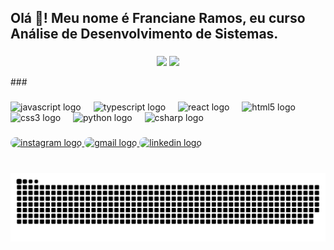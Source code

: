 <h2 align="left">Olá 👋! Meu nome é Franciane Ramos, eu curso Análise de Desenvolvimento de Sistemas.</h2>

###
<p align="center">
<img width="50%" src="https://github-readme-stats.vercel.app/api?username=FrancianeRamos&show_icons=true&count_private=true&theme=material-palenight&hide_border=true&bg_color=0D1117"/>
<img width="45%" src="https://github-readme-stats.vercel.app/api/top-langs/?username=FrancianeRamos&show_icons=true&count_private=true&theme=material-palenight&hide_border=true&bg_color=0D1117&layout=compact"/>
</p>
###



###

<div align="left">
  <img src="https://cdn.jsdelivr.net/gh/devicons/devicon/icons/javascript/javascript-original.svg" height="30" alt="javascript logo"  />
  <img width="12" />
  <img src="https://cdn.jsdelivr.net/gh/devicons/devicon/icons/typescript/typescript-original.svg" height="30" alt="typescript logo"  />
  <img width="12" />
  <img src="https://cdn.jsdelivr.net/gh/devicons/devicon/icons/react/react-original.svg" height="30" alt="react logo"  />
  <img width="12" />
  <img src="https://cdn.jsdelivr.net/gh/devicons/devicon/icons/html5/html5-original.svg" height="30" alt="html5 logo"  />
  <img width="12" />
  <img src="https://cdn.jsdelivr.net/gh/devicons/devicon/icons/css3/css3-original.svg" height="30" alt="css3 logo"  />
  <img width="12" />
  <img src="https://cdn.jsdelivr.net/gh/devicons/devicon/icons/python/python-original.svg" height="30" alt="python logo"  />
  <img width="12" />
  <img src="https://cdn.jsdelivr.net/gh/devicons/devicon/icons/csharp/csharp-original.svg" height="30" alt="csharp logo"  />
</div>

###

<div align="left">
  
  <a href="SEU_LINK_DO_INSTAGRAM">
    <img src="https://img.shields.io/static/v1?message=Instagram&logo=instagram&label=&color=E4405F&logoColor=white&labelColor=&style=for-the-badge" height="35" alt="instagram logo" style="border-radius: 10px;" />
  </a>
  <a href="francianeramos649@gmail.com">
    <img src="https://img.shields.io/static/v1?message=Gmail&logo=gmail&label=&color=D14836&logoColor=white&labelColor=&style=for-the-badge" height="35" alt="gmail logo" style="border-radius: 10px;" />
  </a>
  <a href="SEU_LINK_DO_LINKEDIN">
    <img src="https://img.shields.io/static/v1?message=LinkedIn&logo=linkedin&label=&color=0077B5&logoColor=white&labelColor=&style=for-the-badge" height="35" alt="linkedin logo" style="border-radius: 10px;" /> 
  </a>
</div>


###

<br clear="both">

<picture>
<source media="(prefers-color-scheme: dark)" srcset="https://raw.githubusercontent.com/platane/platane/output/github-contribution-grid-snake-dark.svg">
<source media="(prefers-color-scheme: dark)" srcset="https://raw.githubusercontent.com/platane/platane/output/github-contribution-grid-snake-dark.svg">
<img alt="github contribution grid snake animation" src="https://raw.githubusercontent.com/platane/platane/output/github-contribution-grid-snake-dark.svg">
</picture>

###
